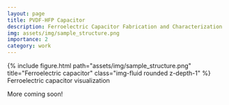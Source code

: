 ```yaml
---
layout: page
title: PVDF-HFP Capacitor
description: Ferroelectric Capacitor Fabrication and Characterization
img: assets/img/sample_structure.png
importance: 2
category: work
---
```


<div class="row">
    <div class="col-sm mt-3 mt-md-0">
        {% include figure.html path="assets/img/sample_structure.png" title="Ferroelectric capacitor" class="img-fluid rounded z-depth-1" %}
    </div>
</div>
<div class="caption">
    Ferroelectric capacitor visualization
</div>

More coming soon!
